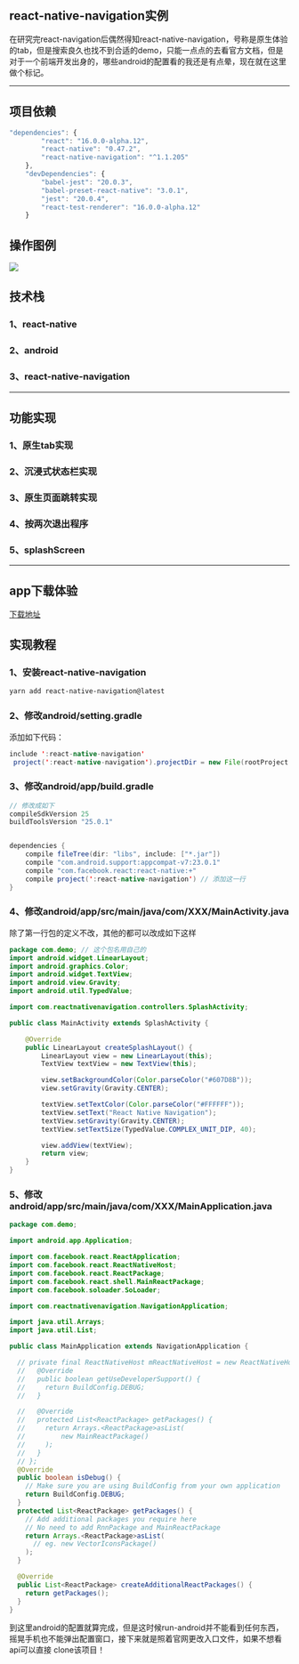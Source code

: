 ## react-native-navigation实例
在研究完react-navigation后偶然得知react-native-navigation，号称是原生体验的tab，但是搜索良久也找不到合适的demo，只能一点点的去看官方文档，但是对于一个前端开发出身的，哪些android的配置看的我还是有点晕，现在就在这里做个标记。
*****
## 项目依赖
``` javascript
"dependencies": {
		"react": "16.0.0-alpha.12",
		"react-native": "0.47.2",
		"react-native-navigation": "^1.1.205"
	},
	"devDependencies": {
		"babel-jest": "20.0.3",
		"babel-preset-react-native": "3.0.1",
		"jest": "20.0.4",
		"react-test-renderer": "16.0.0-alpha.12"
	}
```
## 操作图例
<img src="./screenShorts/show.gif"/>

## 技术栈
### 1、react-native
### 2、android
### 3、react-native-navigation
*****
## 功能实现
### 1、原生tab实现
### 2、沉浸式状态栏实现
### 3、原生页面跳转实现
### 4、按两次退出程序
### 5、splashScreen
********
## app下载体验
[下载地址](../../android/app/build/outputs/apk/app-release.apk)

## 实现教程
### 1、安装react-native-navigation
``` bash
yarn add react-native-navigation@latest
```
### 2、修改android/setting.gradle
添加如下代码：
``` java
include ':react-native-navigation'
 project(':react-native-navigation').projectDir = new File(rootProject.projectDir, '../node_modules/react-native-navigation/android/app/')
```
### 3、修改android/app/build.gradle
``` java
// 修改成如下
compileSdkVersion 25
buildToolsVersion "25.0.1"


dependencies {
    compile fileTree(dir: "libs", include: ["*.jar"])
    compile "com.android.support:appcompat-v7:23.0.1"
    compile "com.facebook.react:react-native:+"  
    compile project(':react-native-navigation') // 添加这一行
}
```
### 4、修改android/app/src/main/java/com/XXX/MainActivity.java
除了第一行包的定义不改，其他的都可以改成如下这样
``` java
package com.demo; // 这个包名用自己的
import android.widget.LinearLayout;
import android.graphics.Color;
import android.widget.TextView;
import android.view.Gravity;
import android.util.TypedValue;

import com.reactnativenavigation.controllers.SplashActivity;

public class MainActivity extends SplashActivity {

    @Override
    public LinearLayout createSplashLayout() {
        LinearLayout view = new LinearLayout(this);
        TextView textView = new TextView(this);

        view.setBackgroundColor(Color.parseColor("#607D8B"));
        view.setGravity(Gravity.CENTER);

        textView.setTextColor(Color.parseColor("#FFFFFF"));
        textView.setText("React Native Navigation");
        textView.setGravity(Gravity.CENTER);
        textView.setTextSize(TypedValue.COMPLEX_UNIT_DIP, 40);

        view.addView(textView);
        return view;
    }
}
```
### 5、修改android/app/src/main/java/com/XXX/MainApplication.java
``` java
package com.demo;

import android.app.Application;

import com.facebook.react.ReactApplication;
import com.facebook.react.ReactNativeHost;
import com.facebook.react.ReactPackage;
import com.facebook.react.shell.MainReactPackage;
import com.facebook.soloader.SoLoader;

import com.reactnativenavigation.NavigationApplication;

import java.util.Arrays;
import java.util.List;

public class MainApplication extends NavigationApplication {

  // private final ReactNativeHost mReactNativeHost = new ReactNativeHost(this) {
  //   @Override
  //   public boolean getUseDeveloperSupport() {
  //     return BuildConfig.DEBUG;
  //   }

  //   @Override
  //   protected List<ReactPackage> getPackages() {
  //     return Arrays.<ReactPackage>asList(
  //         new MainReactPackage()
  //     );
  //   }
  // };
  @Override
  public boolean isDebug() {
    // Make sure you are using BuildConfig from your own application
    return BuildConfig.DEBUG;
  }
  protected List<ReactPackage> getPackages() {
    // Add additional packages you require here
    // No need to add RnnPackage and MainReactPackage
    return Arrays.<ReactPackage>asList(
      // eg. new VectorIconsPackage()
    );
  }

  @Override
  public List<ReactPackage> createAdditionalReactPackages() {
    return getPackages();
  }
}

```
到这里android的配置就算完成，但是这时候run-android并不能看到任何东西，摇晃手机也不能弹出配置窗口，接下来就是照着官网更改入口文件，如果不想看api可以直接 clone该项目！